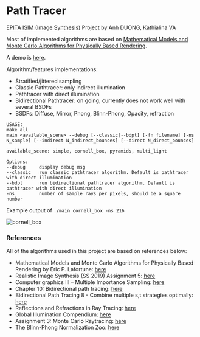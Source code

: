 # Path Tracer
[EPITA ISIM (Image Synthesis)](http://jo.fabrizio.free.fr/teaching/synt/index.php) Project by Anh DUONG, Kathialina VA

Most of implemented algorithms are based on [Mathematical Models and Monte Carlo Algorithms for Physically Based Rendering](https://graphics.cs.kuleuven.be/publications/ERICLPHD/index.html).

A demo is [here](https://youtu.be/p_MTNaqF6PU).

Algorithm/features implementations:
- Stratified/jittered sampling
- Classic Pathtracer: only indirect illumination
- Pathtracer with direct illumination
- Bidirectional Pathtracer: on going, currently does not work well with several BSDFs
- BSDFs: Diffuse, Mirror, Phong, Blinn-Phong, Opacity, refraction

```
USAGE:
make all
main <available_scene> --debug [--classic|--bdpt] [-fn filename] [-ns N_sample] [--indirect N_indirect_bounces] [--direct N_direct_bounces]

available_scene: simple, cornell_box, pyramids, multi_light

Options:
--debug     display debug msg
--classic   run classic pathtracer algorithm. Default is pathtracer with direct illumination
--bdpt      run bidirectional pathtracer algorithm. Default is pathtracer with direct illumination
-ns         number of sample rays per pixels, should be a square number

```
Example output of 
```./main cornell_box -ns 216```

![cornell_box](./output_example/output.jpg "Optional Title")

### References
All of the algorithms used in this project are based on references below:
 - Mathematical Models and Monte Carlo Algorithms for Physically Based Rendering by Eric P. Lafortune: [here](https://graphics.cs.kuleuven.be/publications/ERICLPHD/index.html)
 - Realistic Image Synthesis (SS 2019) Assignment 5: [here](https://graphics.cg.uni-saarland.de/courses/ris-2019/assignments/assignment_nee_mis.pdf)
 - Computer graphics III – Multiple Importance Sampling: [here](https://cgg.mff.cuni.cz/~jaroslav/teaching/2015-npgr010/slides/06%20-%20npgr010-2015%20-%20MIS.pdf)
 - Chapter 10: Bidirectional path tracing: [here](https://graphics.stanford.edu/courses/cs348b-03/papers/veach-chapter10.pdf)
 - Bidirectional Path Tracing 8 - Combine multiple s,t strategies optimally: [here](hhttp://rendering-memo.blogspot.com/2016/03/bidirectional-path-tracing-8-combine.html)
 - Reflections and Refractions in Ray Tracing: [here](https://graphics.stanford.edu/courses/cs148-10-summer/docs/2006--degreve--reflection_refraction.pdf)
 - Global Illumination Compendium: [here](https://people.cs.kuleuven.be/~philip.dutre/GI/TotalCompendium.pdf)
 - Assignment 3: Monte Carlo Raytracing: [here](https://canvas.dartmouth.edu/courses/20530/assignments/101949)
 - The Blinn-Phong Normalization Zoo: [here](http://www.thetenthplanet.de/archives/255)
 
 